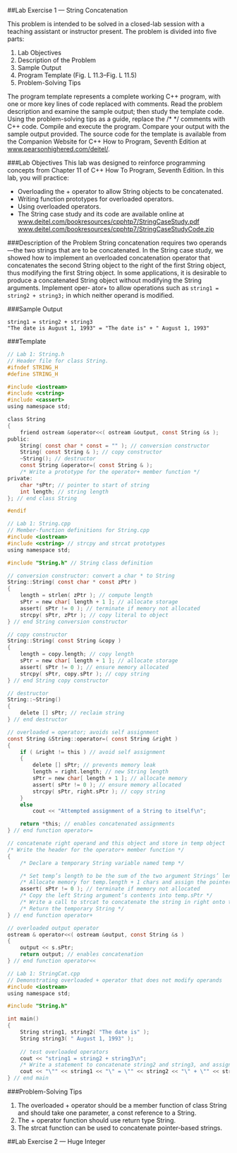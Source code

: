 ##Lab Exercise 1 — String Concatenation

This problem is intended to be solved in a closed-lab session with a teaching assistant or instructor present. The
problem is divided into five parts:

1. Lab Objectives
2. Description of the Problem
3. Sample Output
4. Program Template (Fig. L 11.3–Fig. L 11.5)
5. Problem-Solving Tips

The program template represents a complete working C++ program, with one or more key lines of code replaced
with comments. Read the problem description and examine the sample output; then study the template code.
Using the problem-solving tips as a guide, replace the /* */ comments with C++ code. Compile and execute the
program. Compare your output with the sample output provided. The source code for the template is available
from the Companion Website for C++ How to Program, Seventh Edition at www.pearsonhighered.com/deitel/.

###Lab Objectives
This lab was designed to reinforce programming concepts from Chapter 11 of C++ How To Program, Seventh
Edition. In this lab, you will practice:

* Overloading the + operator to allow String objects to be concatenated.
* Writing function prototypes for overloaded operators.
* Using overloaded operators.
* The String case study and its code are available online at  
www.deitel.com/bookresources/cpphtp7/StringCaseStudy.pdf  
www.deitel.com/bookresources/cpphtp7/StringCaseStudyCode.zip

###Description of the Problem
String concatenation requires two operands—the two strings that are to be concatenated. In the String case
study, we showed how to implement an overloaded concatenation operator that concatenates the second String
object to the right of the first String object, thus modifying the first String object. In some applications, it is
desirable to produce a concatenated String object without modifying the String arguments. Implement oper-
ator+ to allow operations such as
`string1 = string2 + string3;`
in which neither operand is modified.

###Sample Output
```
string1 = string2 + string3
"The date is August 1, 1993" = "The date is" + " August 1, 1993"
```

###Template
```C
// Lab 1: String.h
// Header file for class String.
#ifndef STRING_H
#define STRING_H

#include <iostream>
#include <cstring>
#include <cassert>
using namespace std;

class String
{
	friend ostream &operator<<( ostream &output, const String &s );
public:
	String( const char * const = "" ); // conversion constructor
	String( const String & ); // copy constructor
	~String(); // destructor
	const String &operator=( const String & );
	/* Write a prototype for the operator+ member function */
private:
	char *sPtr; // pointer to start of string
	int length; // string length
}; // end class String

#endif
```

```C
// Lab 1: String.cpp
// Member-function definitions for String.cpp
#include <iostream>
#include <cstring> // strcpy and strcat prototypes
using namespace std;

#include "String.h" // String class definition

// conversion constructor: convert a char * to String
String::String( const char * const zPtr )
{
	length = strlen( zPtr ); // compute length
	sPtr = new char[ length + 1 ]; // allocate storage
	assert( sPtr != 0 ); // terminate if memory not allocated
	strcpy( sPtr, zPtr ); // copy literal to object
} // end String conversion constructor

// copy constructor
String::String( const String &copy )
{
	length = copy.length; // copy length
	sPtr = new char[ length + 1 ]; // allocate storage
	assert( sPtr != 0 ); // ensure memory allocated
	strcpy( sPtr, copy.sPtr ); // copy string
} // end String copy constructor

// destructor
String::~String()
{
	delete [] sPtr; // reclaim string
} // end destructor

// overloaded = operator; avoids self assignment
const String &String::operator=( const String &right )
{
	if ( &right != this ) // avoid self assignment
	{
		delete [] sPtr; // prevents memory leak
		length = right.length; // new String length
		sPtr = new char[ length + 1 ]; // allocate memory
		assert( sPtr != 0 ); // ensure memory allocated
		strcpy( sPtr, right.sPtr ); // copy string
	}
	else
		cout << "Attempted assignment of a String to itself\n";

	return *this; // enables concatenated assignments
} // end function operator=

// concatenate right operand and this object and store in temp object
/* Write the header for the operator+ member function */
{
	/* Declare a temporary String variable named temp */

	/* Set temp’s length to be the sum of the two argument Strings’ lengthes */
	/* Allocate memory for temp.length + 1 chars and assign the pointer to temp.sPtr */
	assert( sPtr != 0 ); // terminate if memory not allocated
	/* Copy the left String argument’s contents into temp.sPtr */
	/* Write a call to strcat to concatenate the string in right onto the end of the string in temp */
	/* Return the temporary String */
} // end function operator+

// overloaded output operator
ostream & operator<<( ostream &output, const String &s )
{
	output << s.sPtr;
	return output; // enables concatenation
} // end function operator<<
```


```C
// Lab 1: StringCat.cpp
// Demonstrating overloaded + operator that does not modify operands
#include <iostream>
using namespace std;

#include "String.h"

int main()
{
	String string1, string2( "The date is" );
	String string3( " August 1, 1993" );
	
	// test overloaded operators
	cout << "string1 = string2 + string3\n";
	/* Write a statement to concatenate string2 and string3, and assign the result to string1 */
	cout << "\"" << string1 << "\" = \"" << string2 << "\" + \"" << string3 << "\"" << endl;
} // end main
```

###Problem-Solving Tips
1. The overloaded + operator should be a member function of class String and should take one parameter,
a const reference to a String.
2. The + operator function should use return type String.
3. The strcat function can be used to concatenate pointer-based strings.

##Lab Exercise 2 — Huge Integer


